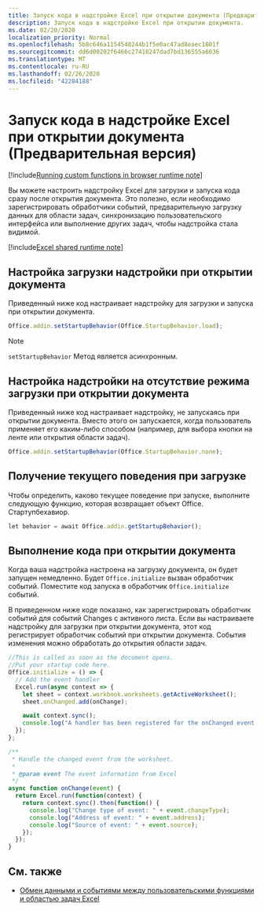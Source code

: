 ```yaml
---
title: Запуск кода в надстройке Excel при открытии документа (Предварительная версия)
description: Запуск кода в надстройке Excel при открытии документа.
ms.date: 02/20/2020
localization_priority: Normal
ms.openlocfilehash: 5b8c646a1154540244b1f5e0ac47ad8eaec1801f
ms.sourcegitcommit: dd6d00202f6466c27418247dad7bd136555a6036
ms.translationtype: MT
ms.contentlocale: ru-RU
ms.lasthandoff: 02/26/2020
ms.locfileid: "42284188"
---
```

# <a name="run-code-in-your-excel-add-in-when-the-document-opens-preview"></a>Запуск кода в надстройке Excel при открытии документа (Предварительная версия)

[!include[Running custom functions in browser runtime note](../includes/excel-shared-runtime-preview-note.md)]

Вы можете настроить надстройку Excel для загрузки и запуска кода сразу после открытия документа. Это полезно, если необходимо зарегистрировать обработчики событий, предварительную загрузку данных для области задач, синхронизацию пользовательского интерфейса или выполнение других задач, чтобы надстройка стала видимой.

[!include[Excel shared runtime note](../includes/note-requires-shared-runtime.md)]

## <a name="configure-your-add-in-to-load-when-the-document-opens"></a>Настройка загрузки надстройки при открытии документа

Приведенный ниже код настраивает надстройку для загрузки и запуска при открытии документа.

```JavaScript
Office.addin.setStartupBehavior(Office.StartupBehavior.load);
```

> [!NOTE]
> `setStartupBehavior` Метод является асинхронным.

## <a name="configure-your-add-in-for-no-load-behavior-on-document-open"></a>Настройка надстройки на отсутствие режима загрузки при открытии документа

Приведенный ниже код настраивает надстройку, не запускаясь при открытии документа. Вместо этого он запускается, когда пользователь применяет его каким-либо способом (например, для выбора кнопки на ленте или открытия области задач).

```JavaScript
Office.addin.setStartupBehavior(Office.StartupBehavior.none);
```

## <a name="get-the-current-load-behavior"></a>Получение текущего поведения при загрузке

Чтобы определить, каково текущее поведение при запуске, выполните следующую функцию, которая возвращает объект Office. Стартупбехавиор.

```JavaScript
let behavior = await Office.addin.getStartupBehavior();
```

## <a name="how-to-run-code-when-the-document-opens"></a>Выполнение кода при открытии документа

Когда ваша надстройка настроена на загрузку документа, он будет запущен немедленно. Будет `Office.initialize` вызван обработчик событий. Поместите код запуска в обработчик `Office.initialize` событий.

В приведенном ниже коде показано, как зарегистрировать обработчик событий для событий Changes с активного листа. Если вы настраиваете надстройку для загрузки при открытии документа, этот код регистрирует обработчик событий при открытии документа. События изменения можно обработать до открытия области задач.


```JavaScript
//This is called as soon as the document opens.
//Put your startup code here.
Office.initialize = () => {
  // Add the event handler
  Excel.run(async context => {
    let sheet = context.workbook.worksheets.getActiveWorksheet();
    sheet.onChanged.add(onChange);

    await context.sync();
    console.log("A handler has been registered for the onChanged event.");
  });
};

/**
 * Handle the changed event from the worksheet.
 *
 * @param event The event information from Excel
 */
async function onChange(event) {
  return Excel.run(function(context) {
    return context.sync().then(function() {
      console.log("Change type of event: " + event.changeType);
      console.log("Address of event: " + event.address);
      console.log("Source of event: " + event.source);
    });
  });
}

```

## <a name="see-also"></a>См. также

- [Обмен данными и событиями между пользовательскими функциями и областью задач Excel](../tutorials/share-data-and-events-between-custom-functions-and-the-task-pane-tutorial.md)